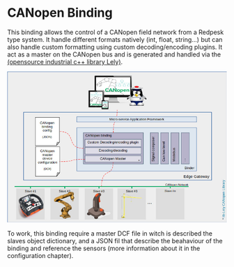 # CANopen Binding

This binding allows the control of a CANopen field network from a Redpesk type system. It handle different formats natively (int, float, string...) but can also handle custom formatting using custom decoding/encoding plugins.
It act as a master on the CANopen bus and is generated and handled via the [(opensource industrial c++ library Lely)](https://opensource.lely.com/canopen/).

![CANopen service architecture](images/CANopen-service-architecture.jpg)

To work, this binding require a master DCF file in witch is described the slaves object dictionary, and a JSON fil that describe the beahaviour of the binding and reference the sensors (more information about it in the configuration chapter).
